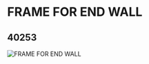 # FRAME FOR END WALL
## 40253
![FRAME FOR END WALL](https://lc-www-live-s.legocdn.com/media/bricks/5/2/4157086.jpg)